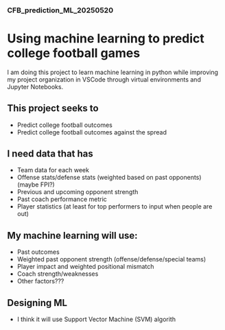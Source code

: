 ### CFB_prediction_ML_20250520

# Using machine learning to predict college football games

  I am doing this project to learn machine learning in python while improving my project organization in VSCode through virtual environments and Jupyter Notebooks.

## This project seeks to

- Predict college football outcomes
- Predict college football outcomes against the spread

## I need data that has

- Team data for each week
- Offense stats/defense stats (weighted based on past opponents) (maybe FPI?)
- Previous and upcoming opponent strength
- Past coach performance metric
- Player statistics (at least for top performers to input when people are out)

## My machine learning will use:

- Past outcomes
- Weighted past opponent strength (offense/defense/special teams)
- Player impact and weighted positional mismatch
- Coach strength/weaknesses
- Other factors???


## Designing ML 

- I think it will use Support Vector Machine (SVM) algorith
